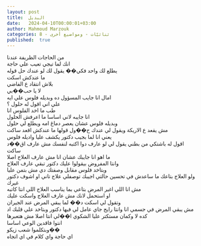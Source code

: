 ```yaml
---
layout: post
title:  البديل
date:   2024-04-10T00:00:01+03:00
author: Mahmoud Marzouk
categories: 8 - ثنائيّات - ومواضيع أخرى
published:  true
---
```

من الحاجات الظريفة عندنا\
انك لما تيجي تعيب علي حاجة\
يطلع لك واحد فكي�� يقول لك لو عندك حل قوله\
ما عندكش اسكت\
بلاش انتقاد ع الفاضي\
لا يا حب��بي\
امال انا جايب المسؤول ده وبديله فلوس علي ايه\
علي اني اقول له حلول ؟\
طب ما اخد الفلوس انا\
انا جايبه لاني اساسا ما اعرفش الحلول\
وبديله فلوس عشان يعصر دماغ امه ويطلع لي حلول\
مش يقعد ع الاريكة ويقول لي عندك ح��ول قولها ما عندكش اقعد
ساكت\
يعني انا لما بجيب دكتور يكشف عليا واديله فلوس\
اقول له باشتكي من بطني يقول لي لو عارف دوا اكتبه لنفسك مش عارف اق��د
ساكت\
ما اهو انا جايبك عشان انا مش عارف العلاج اصلا\
وانتا المفروض بيقولوا عليك دكتور تبقي عارف العلاج\
وبتاخد فلوس مقابل وصفتك دي مش بتمن عليا\
ولو العلاج بتاعك ما ساعدش في تحسين حالتي اجيبك توصفلي علاج تاني او اشوف
دكتور غيرك\
مش انا اللي اغير المرض بتاعي بما يناسب العلاج اللي انتا
كاتبه\
او استحمل لانك مش عارف العلاج واسكت عليك\
وتقول لي اسكت د�� لما يبقي المرض عند الجيران\
مش يبقي المرض في جسمي انا وانتا رايح جاي عامل لي فيها دكتور وبتاخد علي
قلبك اد كده لا وكمان مستكتر عليا الشكوي ا��لي انتا اصلا مش
هتعبرها\
انتوا فاقدين الوعي اساسا\
وبتكلموا شعب زيكو��\
اي حاجة واي كلام في اي اتجاه
